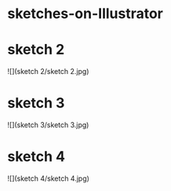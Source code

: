 # sketches-on-Illustrator



# sketch 2


![](sketch 2/sketch 2.jpg)


# sketch 3


![](sketch 3/sketch 3.jpg)


# sketch 4


![](sketch 4/sketch 4.jpg)
